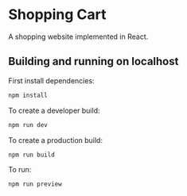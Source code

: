 # Shopping Cart

A shopping website implemented in React.

## Building and running on localhost

First install dependencies:

```sh
npm install
```

To create a developer build:

```sh
npm run dev
```

To create a production build:

```sh
npm run build
```

To run:

```sh
npm run preview
```
